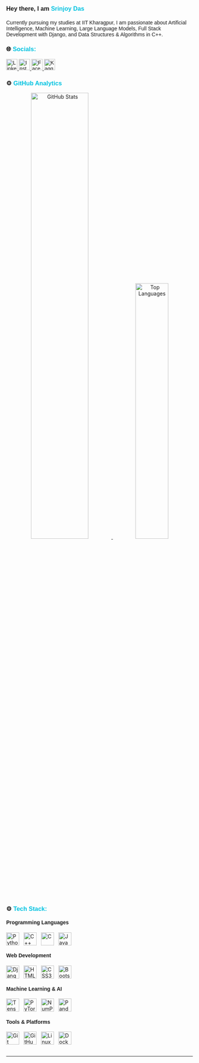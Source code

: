 <h3 align="left" style="font-family: sans-serif; text-decoration: none; cursor: none;">
  Hey there, I am <span style="color: #00c2e0">Srinjoy Das</span>
</h3>
<h4 align="left" style="font-family: sans-serif; font-weight: normal;">
  Currently pursuing my studies at IIT Kharagpur, I am passionate about Artificial Intelligence, Machine Learning, Large Language Models, Full Stack Development with Django, and Data Structures & Algorithms in C++.
</h4>

<h3 style="font-family: sans-serif; text-decoration: none; cursor: none;">
  🌐 <span style="color: #00c2e0">Socials:</span>
</h3>
<p style="color: #fff; font-family: sans-serif;">
  <a href="https://www.linkedin.com/in/srinjoy-das-174648202">
    <img src="https://cdn.jsdelivr.net/gh/devicons/devicon/icons/linkedin/linkedin-original.svg" width="30px" alt="LinkedIn"/>
  </a>
  
  <a href="https://www.instagram.com/inquisitive_mind.18/">
    <img src="https://upload.wikimedia.org/wikipedia/commons/a/a5/Instagram_icon.png" width="30px" alt="Instagram"/>
  </a>
  <a href="https://www.facebook.com/srinjoy.das.12">
    <img src="https://upload.wikimedia.org/wikipedia/commons/5/51/Facebook_f_logo_%282019%29.svg" width="30px" alt="Facebook"/>
  </a>
  <a href="https://www.kaggle.com/srinjoy3222">
    <img src="https://cdn.jsdelivr.net/gh/devicons/devicon/icons/kaggle/kaggle-original.svg" width="30px" alt="Kaggle"/>
  </a>
</p>

<h3 style="font-family: sans-serif; text-decoration: none; cursor: none;">
  ⚙️ <span style="color: #00c2e0">GitHub Analytics</span>
</h3>
<p align="center">
  <a href="https://github.com/SRINJOY59">
    <img width="55.5%" src="https://github-readme-stats.vercel.app/api?username=SRINJOY59&theme=github_dark&show_icons=true" alt="GitHub Stats"/>
    <img width="42%" src="https://github-readme-stats.vercel.app/api/top-langs/?username=SRINJOY59&layout=compact&theme=github_dark" alt="Top Languages"/>
  </a>
</p>



<h3 style="font-family: sans-serif; text-decoration: none; cursor: none;">
  ⚙ <span style="color: #00c2e0">Tech Stack:</span>
</h3>

<h4 style="font-family: sans-serif;">Programming Languages</h4>
<div style="display: flex; gap:12px; flex-wrap: wrap;">
  <img src="https://cdn.jsdelivr.net/gh/devicons/devicon/icons/python/python-original.svg" width=35 alt="Python"/>
  <img src="https://cdn.jsdelivr.net/gh/devicons/devicon/icons/cplusplus/cplusplus-original.svg" width=35 alt="C++"/>
  <img src="https://cdn.jsdelivr.net/gh/devicons/devicon/icons/c/c-original.svg" width=35 alt="C"/>
  <img src="https://cdn.jsdelivr.net/gh/devicons/devicon/icons/javascript/javascript-original.svg" width=35 alt="JavaScript"/>
</div>

<h4 style="font-family: sans-serif;">Web Development</h4>
<div style="display: flex; gap:12px; flex-wrap: wrap;">
  <img src="https://console.kamatera.com/assets/images/os/os_django.png" width=35 alt="Django"/>
  <img src="https://cdn.jsdelivr.net/gh/devicons/devicon/icons/html5/html5-original-wordmark.svg" width=35 alt="HTML5"/>
  <img src="https://cdn.jsdelivr.net/gh/devicons/devicon/icons/css3/css3-original-wordmark.svg" width=35 alt="CSS3"/>
  <img src="https://cdn.jsdelivr.net/gh/devicons/devicon/icons/bootstrap/bootstrap-original.svg" width=35 alt="Bootstrap"/>
</div>

<h4 style="font-family: sans-serif;">Machine Learning & AI</h4>
<div style="display: flex; gap:12px; flex-wrap: wrap;">
  <img src="https://cdn.jsdelivr.net/gh/devicons/devicon/icons/tensorflow/tensorflow-original.svg" width=35 alt="TensorFlow"/>
  <img src="https://cdn.jsdelivr.net/gh/devicons/devicon/icons/pytorch/pytorch-original.svg" width=35 alt="PyTorch"/>
  <img src="https://cdn.jsdelivr.net/gh/devicons/devicon/icons/numpy/numpy-original.svg" width=35 alt="NumPy"/>
  <img src="https://cdn.jsdelivr.net/gh/devicons/devicon/icons/pandas/pandas-original.svg" width=35 alt="Pandas"/>
</div>

<h4 style="font-family: sans-serif;">Tools & Platforms</h4>
<div style="display: flex; gap:12px; flex-wrap: wrap;">
  <img src="https://cdn.jsdelivr.net/gh/devicons/devicon/icons/git/git-original.svg" width=35 alt="Git"/>
  <img src="https://cdn.jsdelivr.net/gh/devicons/devicon/icons/github/github-original.svg" width=35 alt="GitHub"/>
  <img src="https://cdn.jsdelivr.net/gh/devicons/devicon/icons/linux/linux-original.svg" width=35 alt="Linux"/>
  <img src="https://cdn.jsdelivr.net/gh/devicons/devicon/icons/docker/docker-original.svg" width=35 alt="Docker"/>
</div>

<br/>

---
